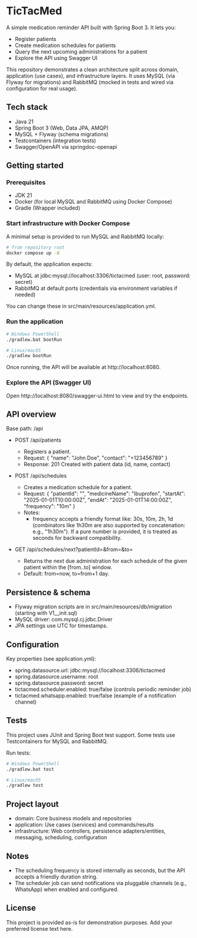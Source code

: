 # TicTacMed

A simple medication reminder API built with Spring Boot 3. It lets you:

- Register patients
- Create medication schedules for patients
- Query the next upcoming administrations for a patient
- Explore the API using Swagger UI

This repository demonstrates a clean architecture split across domain, application (use cases), and infrastructure
layers. It uses MySQL (via Flyway for migrations) and RabbitMQ (mocked in tests and wired via configuration for real
usage).

## Tech stack

- Java 21
- Spring Boot 3 (Web, Data JPA, AMQP)
- MySQL + Flyway (schema migrations)
- Testcontainers (integration tests)
- Swagger/OpenAPI via springdoc-openapi

## Getting started

### Prerequisites

- JDK 21
- Docker (for local MySQL and RabbitMQ using Docker Compose)
- Gradle (Wrapper included)

### Start infrastructure with Docker Compose

A minimal setup is provided to run MySQL and RabbitMQ locally:

```bash
# from repository root
docker compose up -d
```

By default, the application expects:

- MySQL at jdbc:mysql://localhost:3306/tictacmed (user: root, password: secret)
- RabbitMQ at default ports (credentials via environment variables if needed)

You can change these in src/main/resources/application.yml.

### Run the application

```bash
# Windows PowerShell
./gradlew.bat bootRun

# Linux/macOS
./gradlew bootRun
```

Once running, the API will be available at http://localhost:8080.

### Explore the API (Swagger UI)

Open http://localhost:8080/swagger-ui.html to view and try the endpoints.

## API overview

Base path: /api

- POST /api/patients
    - Registers a patient.
    - Request: { "name": "John Doe", "contact": "+123456789" }
    - Response: 201 Created with patient data (id, name, contact)

- POST /api/schedules
    - Creates a medication schedule for a patient.
    - Request:
      {
      "patientId": "<UUID>",
      "medicineName": "Ibuprofen",
      "startAt": "2025-01-01T10:00:00Z",
      "endAt": "2025-01-01T14:00:00Z",
      "frequency": "10m"
      }
    - Notes:
        - frequency accepts a friendly format like: 30s, 10m, 2h, 1d (combinators like 1h30m are also supported by
          concatenation: e.g., "1h30m"). If a pure number is provided, it is treated as seconds for backward
          compatibility.

- GET /api/schedules/next?patientId=<UUID>&from=<ISO>&to=<ISO>
    - Returns the next due administration for each schedule of the given patient within the [from..to] window.
    - Default: from=now, to=from+1 day.

## Persistence & schema

- Flyway migration scripts are in src/main/resources/db/migration (starting with V1__init.sql)
- MySQL driver: com.mysql.cj.jdbc.Driver
- JPA settings use UTC for timestamps.

## Configuration

Key properties (see application.yml):

- spring.datasource.url: jdbc:mysql://localhost:3306/tictacmed
- spring.datasource.username: root
- spring.datasource.password: secret
- tictacmed.scheduler.enabled: true/false (controls periodic reminder job)
- tictacmed.whatsapp.enabled: true/false (example of a notification channel)

## Tests

This project uses JUnit and Spring Boot test support. Some tests use Testcontainers for MySQL and RabbitMQ.

Run tests:

```bash
# Windows PowerShell
./gradlew.bat test

# Linux/macOS
./gradlew test
```

## Project layout

- domain: Core business models and repositories
- application: Use cases (services) and commands/results
- infrastructure: Web controllers, persistence adapters/entities, messaging, scheduling, configuration

## Notes

- The scheduling frequency is stored internally as seconds, but the API accepts a friendly duration string.
- The scheduler job can send notifications via pluggable channels (e.g., WhatsApp) when enabled and configured.

## License

This project is provided as-is for demonstration purposes. Add your preferred license text here.